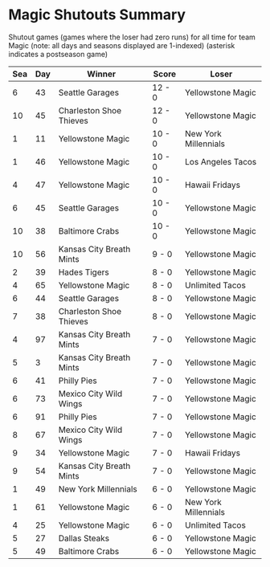 # Magic Shutouts Summary



Shutout games (games where the loser had zero runs) for all time for team Magic (note: all days and seasons displayed are 1-indexed) (asterisk indicates a postseason game)


| Sea | Day | Winner | Score | Loser | 
| ------ |------ |------ |------ |------ |
| 6 | 43 | Seattle Garages | 12 - 0 | Yellowstone Magic | 
| 10 | 45 | Charleston Shoe Thieves | 12 - 0 | Yellowstone Magic | 
| 1 | 11 | Yellowstone Magic | 10 - 0 | New York Millennials | 
| 1 | 46 | Yellowstone Magic | 10 - 0 | Los Angeles Tacos | 
| 4 | 47 | Yellowstone Magic | 10 - 0 | Hawaii Fridays | 
| 6 | 45 | Seattle Garages | 10 - 0 | Yellowstone Magic | 
| 10 | 38 | Baltimore Crabs | 10 - 0 | Yellowstone Magic | 
| 10 | 56 | Kansas City Breath Mints | 9 - 0 | Yellowstone Magic | 
| 2 | 39 | Hades Tigers | 8 - 0 | Yellowstone Magic | 
| 4 | 65 | Yellowstone Magic | 8 - 0 | Unlimited Tacos | 
| 6 | 44 | Seattle Garages | 8 - 0 | Yellowstone Magic | 
| 7 | 38 | Charleston Shoe Thieves | 8 - 0 | Yellowstone Magic | 
| 4 | 97 | Kansas City Breath Mints | 7 - 0 | Yellowstone Magic | 
| 5 | 3 | Kansas City Breath Mints | 7 - 0 | Yellowstone Magic | 
| 6 | 41 | Philly Pies | 7 - 0 | Yellowstone Magic | 
| 6 | 73 | Mexico City Wild Wings | 7 - 0 | Yellowstone Magic | 
| 6 | 91 | Philly Pies | 7 - 0 | Yellowstone Magic | 
| 8 | 67 | Mexico City Wild Wings | 7 - 0 | Yellowstone Magic | 
| 9 | 34 | Yellowstone Magic | 7 - 0 | Hawaii Fridays | 
| 9 | 54 | Kansas City Breath Mints | 7 - 0 | Yellowstone Magic | 
| 1 | 49 | New York Millennials | 6 - 0 | Yellowstone Magic | 
| 1 | 61 | Yellowstone Magic | 6 - 0 | New York Millennials | 
| 4 | 25 | Yellowstone Magic | 6 - 0 | Unlimited Tacos | 
| 5 | 27 | Dallas Steaks | 6 - 0 | Yellowstone Magic | 
| 5 | 49 | Baltimore Crabs | 6 - 0 | Yellowstone Magic | 


